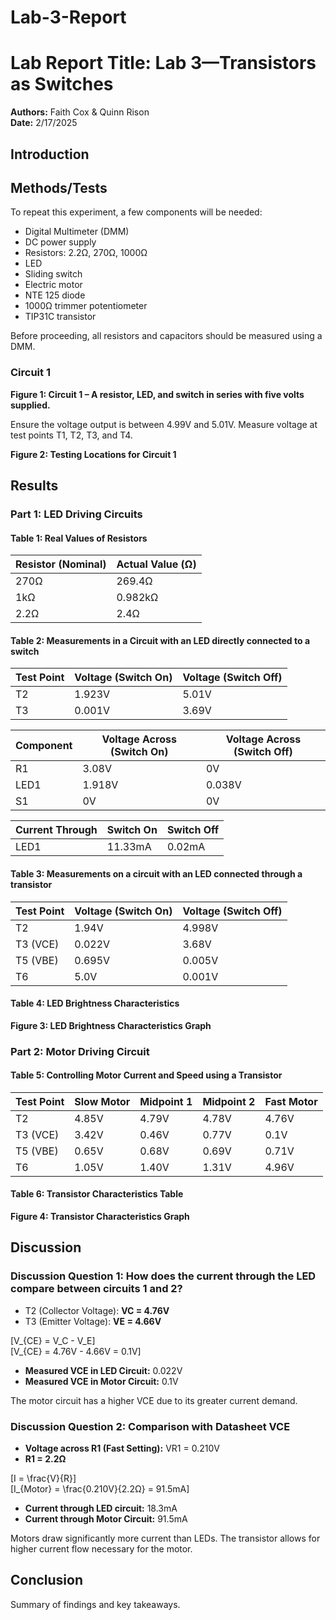 # Lab-3-Report
# Lab Report Title: Lab 3—Transistors as Switches

**Authors:** Faith Cox & Quinn Rison  
**Date:** 2/17/2025  

## Introduction

## Methods/Tests
To repeat this experiment, a few components will be needed:
- Digital Multimeter (DMM)
- DC power supply
- Resistors: 2.2Ω, 270Ω, 1000Ω
- LED
- Sliding switch
- Electric motor
- NTE 125 diode
- 1000Ω trimmer potentiometer
- TIP31C transistor

Before proceeding, all resistors and capacitors should be measured using a DMM.

### Circuit 1
**Figure 1: Circuit 1 – A resistor, LED, and switch in series with five volts supplied.**  

Ensure the voltage output is between 4.99V and 5.01V. Measure voltage at test points T1, T2, T3, and T4.

**Figure 2: Testing Locations for Circuit 1**  

## Results
### Part 1: LED Driving Circuits
#### Table 1: Real Values of Resistors
| Resistor (Nominal) | Actual Value (Ω) |
|--------------------|-----------------|
| 270Ω             | 269.4Ω          |
| 1kΩ              | 0.982kΩ         |
| 2.2Ω             | 2.4Ω            |

#### Table 2: Measurements in a Circuit with an LED directly connected to a switch
| Test Point | Voltage (Switch On) | Voltage (Switch Off) |
|-----------|-------------------|-------------------|
| T2        | 1.923V            | 5.01V            |
| T3        | 0.001V            | 3.69V            |

| Component | Voltage Across (Switch On) | Voltage Across (Switch Off) |
|-----------|-------------------------|-------------------------|
| R1        | 3.08V                   | 0V                      |
| LED1      | 1.918V                   | 0.038V                  |
| S1        | 0V                        | 0V                      |

| Current Through | Switch On | Switch Off |
|----------------|-----------|------------|
| LED1          | 11.33mA   | 0.02mA     |

#### Table 3: Measurements on a circuit with an LED connected through a transistor
| Test Point | Voltage (Switch On) | Voltage (Switch Off) |
|-----------|-------------------|-------------------|
| T2        | 1.94V             | 4.998V           |
| T3 (VCE)  | 0.022V            | 3.68V            |
| T5 (VBE)  | 0.695V            | 0.005V           |
| T6        | 5.0V              | 0.001V           |

#### Table 4: LED Brightness Characteristics
**Figure 3: LED Brightness Characteristics Graph**  

### Part 2: Motor Driving Circuit
#### Table 5: Controlling Motor Current and Speed using a Transistor
| Test Point | Slow Motor | Midpoint 1 | Midpoint 2 | Fast Motor |
|------------|------------|-----------|-----------|-----------|
| T2        | 4.85V     | 4.79V     | 4.78V     | 4.76V     |
| T3 (VCE)  | 3.42V     | 0.46V     | 0.77V     | 0.1V      |
| T5 (VBE)  | 0.65V     | 0.68V     | 0.69V     | 0.71V     |
| T6        | 1.05V     | 1.40V     | 1.31V     | 4.96V     |

#### Table 6: Transistor Characteristics Table
**Figure 4: Transistor Characteristics Graph**  

## Discussion
### Discussion Question 1: How does the current through the LED compare between circuits 1 and 2?
- T2 (Collector Voltage): **VC = 4.76V**
- T3 (Emitter Voltage): **VE = 4.66V**

\[V_{CE} = V_C - V_E\]  
\[V_{CE} = 4.76V - 4.66V = 0.1V\]  

- **Measured VCE in LED Circuit:** 0.022V
- **Measured VCE in Motor Circuit:** 0.1V

The motor circuit has a higher VCE due to its greater current demand.

### Discussion Question 2: Comparison with Datasheet VCE
- **Voltage across R1 (Fast Setting):** VR1 = 0.210V
- **R1 = 2.2Ω**

\[I = \frac{V}{R}\]  
\[I_{Motor} = \frac{0.210V}{2.2Ω} = 91.5mA\]

- **Current through LED circuit:** 18.3mA
- **Current through Motor Circuit:** 91.5mA

Motors draw significantly more current than LEDs. The transistor allows for higher current flow necessary for the motor.

## Conclusion
Summary of findings and key takeaways.
